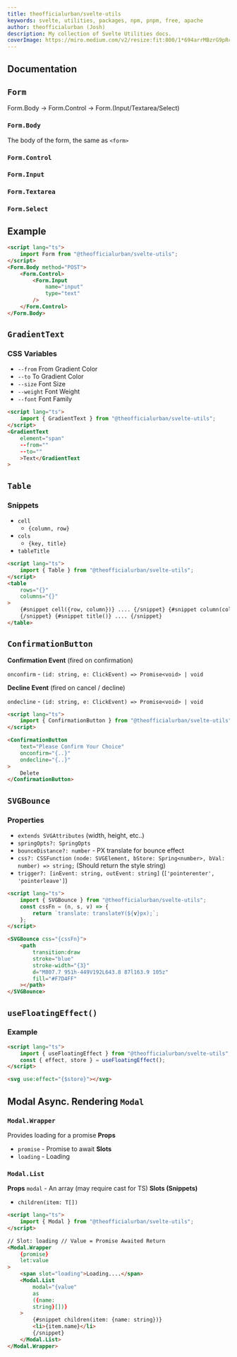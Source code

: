 ```yaml
---
title: theofficialurban/svelte-utils
keywords: svelte, utilities, packages, npm, pnpm, free, apache
author: theofficialurban (Josh)
description: My collection of Svelte Utilities docs.
coverImage: https://miro.medium.com/v2/resize:fit:800/1*694arrMBzrG9pRcLHxC0WA.png
---
```


## Documentation

## `Form`

Form.Body -> Form.Control -> Form.(Input/Textarea/Select)

### `Form.Body`

The body of the form, the same as `<form>`

### `Form.Control`

### `Form.Input`

### `Form.Textarea`

### `Form.Select`

## Example

```html
<script lang="ts">
	import Form from "@theofficialurban/svelte-utils";
</script>
<Form.Body method="POST">
	<Form.Control>
		<Form.Input
			name="input"
			type="text"
		/>
	</Form.Control>
</Form.Body>
```

## `GradientText`

### CSS Variables

- `--from` From Gradient Color
- `--to` To Gradient Color
- `--size` Font Size
- `--weight` Font Weight
- `--font` Font Family

```html
<script lang="ts">
	import { GradientText } from "@theofficialurban/svelte-utils";
</script>
<GradientText
	element="span"
	--from=""
	--to=""
	>Text</GradientText
>
```

## `Table`

### Snippets

- `cell`
  - `{column, row}`
- `cols`
  - `{key, title}`
- `tableTitle`

```html
<script lang="ts">
	import { Table } from "@theofficialurban/svelte-utils";
</script>
<table
	rows="{}"
	columns="{}"
>
	{#snippet cell({row, column})} .... {/snippet} {#snippet column(col)} ....
	{/snippet} {#snippet title()} .... {/snippet}
</table>
```

## `ConfirmationButton`

**Confirmation Event** (fired on confirmation)

`onconfirm` - `(id: string, e: ClickEvent) => Promise<void> | void`

**Decline Event** (fired on cancel / decline)

`ondecline` - `(id: string, e: ClickEvent) => Promise<void> | void`

```html
<script lang="ts">
	import { ConfirmationButton } from "@theofficialurban/svelte-utils";
</script>

<ConfirmationButton
	text="Please Confirm Your Choice"
	onconfirm="{..}"
	ondecline="{..}"
>
	Delete
</ConfirmationButton>
```

## `SVGBounce`

### Properties

- `extends SVGAttributes` (width, height, etc..)
- `springOpts?: SpringOpts`
- `bounceDistance?: number` - PX translate for bounce effect
- `css?: CSSFunction` `(node: SVGElement, bStore: Spring<number>, bVal: number) => string;` (Should return the style string)
- `trigger?: [inEvent: string, outEvent: string]` (`['pointerenter', 'pointerleave']`)

```html
<script lang="ts">
	import { SVGBounce } from "@theofficialurban/svelte-utils";
	const cssFn = (n, s, v) => {
		return `translate: translateY(${v}px);`;
	};
</script>

<SVGBounce css="{cssFn}">
	<path
		transition:draw
		stroke="blue"
		stroke-width="{3}"
		d="M807.7 951h-449V192L643.8 87l163.9 105z"
		fill="#F7D4FF"
	></path>
</SVGBounce>
```

## `useFloatingEffect()`

### Example

```html
<script lang="ts">
	import { useFloatingEffect } from "@theofficialurban/svelte-utils";
	const { effect, store } = useFloatingEffect();
</script>

<svg use:effect="{$store}"></svg>
```

## Modal Async. Rendering `Modal`

### `Modal.Wrapper`

Provides loading for a promise
**Props**

- `promise` - Promise to await
  **Slots**
- `loading` - Loading

### `Modal.List`

**Props**
`modal` - An array (may require cast for TS)
**Slots (Snippets)**

- `children(item: T[])`

```html
<script lang="ts">
	import { Modal } from "@theofficialurban/svelte-utils";
</script>

// Slot: loading // Value = Promise Awaited Return
<Modal.Wrapper
	{promise}
	let:value
>
	<span slot="loading">Loading....</span>
	<Modal.List
		modal="{value"
		as
		({name:
		string}[])}
	>
		{#snippet children(item: {name: string})}
		<li>{item.name}</li>
		{/snippet}
	</Modal.List>
</Modal.Wrapper>
```
